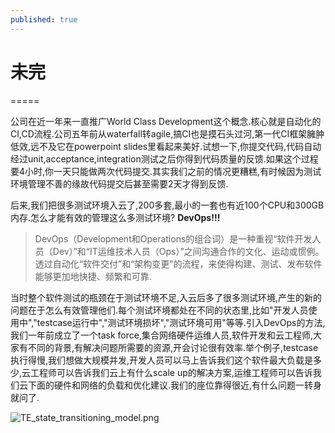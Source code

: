 ```yaml
---
published: true
---
```


# 未完
=====

公司在近一年来一直推广World Class Development这个概念.核心就是自动化的CI,CD流程.公司五年前从waterfall转agile,搞CI也是摸石头过河,第一代CI框架臃肿低效,远不及它在powerpoint slides里看起来美好.试想一下,你提交代码,代码自动经过unit,acceptance,integration测试之后你得到代码质量的反馈.如果这个过程要4小时,你一天只能做两次代码提交.其实我们之前的情况更糟糕,有时候因为测试环境管理不善的缘故代码提交后甚至需要2天才得到反馈.


后来,我们把很多测试环境入云了,200多套,最小的一套也有近100个CPU和300GB内存.怎么才能有效的管理这么多测试环境? **DevOps!!!**

> DevOps（Development和Operations的组合词）是一种重视“软件开发人员（Dev）”和“IT运维技术人员（Ops）”之间沟通合作的文化、运动或惯例。透过自动化“软件交付”和“架构变更”的流程，来使得构建、测试、发布软件能够更加地快捷、频繁和可靠.

当时整个软件测试的瓶颈在于测试环境不足,入云后多了很多测试环境,产生的新的问题在于怎么有效管理他们.每个测试环境都处在不同的状态里,比如"开发人员使用中","testcase运行中","测试环境损坏","测试环境可用"等等.引入DevOps的方法,我们一年前成立了一个task force,集合网络硬件运维人员,软件开发和云工程师,大家有不同的背景,有解决问题所需要的资源,开会讨论很有效率.举个例子,testcase执行得慢,我们想做大规模并发,开发人员可以马上告诉我们这个软件最大负载是多少,云工程师可以告诉我们云上有什么scale up的解决方案,运维工程师可以告诉我们云下面的硬件和网络的负载和优化建议.我们的座位靠得很近,有什么问题一转身就问了.

![TE_state_transitioning_model.png]({{site.baseurl}}/images/TE_state_transitioning_model.png)
